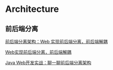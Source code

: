 # Architecture


## 前后端分离

[前后端分离架构：Web 实现前后端分离，前后端解耦](https://zhuanlan.zhihu.com/p/87855907)

[Web实现前后端分离，前后端解耦](https://blog.csdn.net/weixin_36380516/article/details/105743367)

[Java Web开发实战：聊一聊前后端分离架构](https://www.jianshu.com/p/9e17fe1de0d4)
